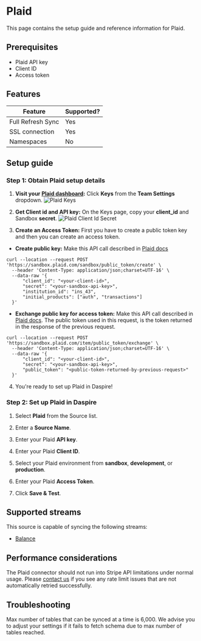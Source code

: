 # Plaid

This page contains the setup guide and reference information for Plaid.

## Prerequisites
* Plaid API key
* Client ID
* Access token

## Features

| Feature | Supported? |
| --- | --- |
| Full Refresh Sync | Yes |
| SSL connection | Yes |
| Namespaces | No |

## Setup guide

### Step 1: Obtain Plaid setup details

1. **Visit your [Plaid dashboard](https://dashboard.plaid.com/overview):** Click **Keys** from the **Team Settings** dropdown.
![Plaid Keys](/assets/images/plaid-keys.jpg "Plaid Keys")

2. **Get Client id and API key:** On the Keys page, copy your **client_id** and Sandbox **secret**.
![Plaid Client Id Secret](/assets/images/plaid-client-id-secret.jpg "Plaid Client Id Secret")

3. **Create an Access Token:** First you have to create a public token key and then you can create an access token.

* **Create public key:** Make this API call described in [Plaid docs](https://plaid.com/docs/api/sandbox/#sandboxpublic_tokencreate)
```
curl --location --request POST 'https://sandbox.plaid.com/sandbox/public_token/create' \
  --header 'Content-Type: application/json;charset=UTF-16' \
  --data-raw '{
      "client_id": "<your-client-id>",
      "secret": "<your-sandbox-api-key>",
      "institution_id": "ins_43",
      "initial_products": ["auth", "transactions"]
  }'
```

* **Exchange public key for access token:** Make this API call described in [Plaid docs](https://plaid.com/docs/api/tokens/#itempublic_tokenexchange). The public token used in this request, is the token returned in the response of the previous request.
```
curl --location --request POST 'https://sandbox.plaid.com/item/public_token/exchange' \
  --header 'Content-Type: application/json;charset=UTF-16' \
  --data-raw '{
      "client_id": "<your-client-id>",
      "secret": "<your-sandbox-api-key>",
      "public_token": "<public-token-returned-by-previous-request>"
  }'
```

4. You're ready to set up Plaid in Daspire!

### Step 2: Set up Plaid in Daspire

1. Select **Plaid** from the Source list.

2. Enter a **Source Name**.

3. Enter your Plaid **API key**.

4. Enter your Plaid **Client ID**.

5. Select your Plaid environment from **sandbox**, **development**, or **production**.

6. Enter your Plaid **Access Token**.

7. Click **Save & Test**.

## Supported streams

This source is capable of syncing the following streams:

* [Balance](https://plaid.com/docs/api/products/#balance)

## Performance considerations

The Plaid connector should not run into Stripe API limitations under normal usage. Please [contact us](mailto:support@daspire.com) if you see any rate limit issues that are not automatically retried successfully.

## Troubleshooting

Max number of tables that can be synced at a time is 6,000. We advise you to adjust your settings if it fails to fetch schema due to max number of tables reached.